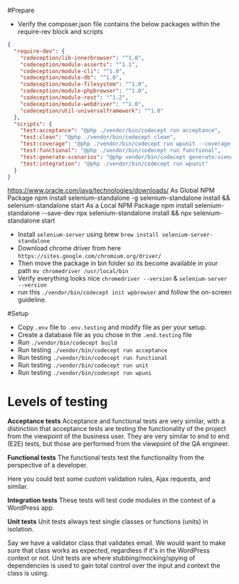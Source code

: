 #Prepare 
* Verify the composer.json file contains the below packages within the require-rev block and scripts

```json
{
  "require-dev": {
    "codeception/lib-innerbrowser": "^1.0",
    "codeception/module-asserts": "^1.1",
    "codeception/module-cli": "^1.0",
    "codeception/module-db": "^1.0",
    "codeception/module-filesystem": "^1.0",
    "codeception/module-phpbrowser": "^1.0",
    "codeception/module-rest": "^1.2",
    "codeception/module-webdriver": "^1.0",
    "codeception/util-universalframework": "^1.0"
  },
  "scripts": {
    "test:acceptance": "@php ./vendor/bin/codecept run acceptance",
    "test:clean": "@php ./vendor/bin/codecept clean",
    "test:coverage": "@php ./vendor/bin/codecept run wpunit --coverage --coverage-xml --coverage-html",
    "test:functional": "@php ./vendor/bin/codecept run functional",
    "test:generate-scenarios": "@php vendor/bin/codecept generate:scenarios",
    "test:integration": "@php ./vendor/bin/codecept run wpunit"
  }
}
```
https://www.oracle.com/java/technologies/downloads/
As Global NPM Package
npm install selenium-standalone -g
selenium-standalone install && selenium-standalone start
As a Local NPM Package
npm install selenium-standalone --save-dev
npx selenium-standalone install && npx selenium-standalone start
* Install `selenium-server` using brew `brew install selenium-server-standalone`
* Download chrome driver from here `https://sites.google.com/chromium.org/driver/`
* Then move the package in bin folder so its become available in your path `mv chromedriver /usr/local/bin`
* Verify everything looks nice `chromedriver --version` & `selenium-server --version`
* run this `./vendor/bin/codecept init wpbrowser` and follow the
  on-screen guideline.



#Setup
* Copy `.env` file to `.env.testing` and modify file as per your setup. 
* Create a database file as you chose in the `.end.testing` file
* Run `./vendor/bin/codecept build`
* Run testing `./vendor/bin/codecept run acceptance`
* Run testing `./vendor/bin/codecept run functional`
* Run testing `./vendor/bin/codecept run unit`
* Run testing `./vendor/bin/codecept run wpuni`

# Levels of testing

**Acceptance tests**
Acceptance and functional tests are very similar, with a distinction that acceptance tests are testing the functionality of the project from the viewpoint of the business user. They are very similar to end to end (E2E) tests, but those are performed from the viewpoint of the QA engineer.

**Functional tests**
The functional tests test the functionality from the perspective of a developer.

Here you could test some custom validation rules, Ajax requests, and similar.

**Integration tests**
These tests will test code modules in the context of a WordPress app.

**Unit tests**
Unit tests always test single classes or functions (units) in isolation.

Say we have a validator class that validates email. We would want to make sure that class works as expected, regardless if it's in the WordPress context or not. Unit tests are where stubbing/mocking/spying of dependencies is used to gain total control over the input and context the class is using.
